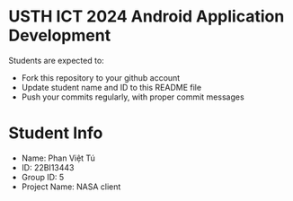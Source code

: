 USTH ICT 2024 Android Application Development
=====================================================

Students are expected to:

* Fork this repository to your github account
* Update student name and ID to this README file
* Push your commits regularly, with proper commit messages

Student Info
=======================

* Name: Phan Việt Tú
* ID: 22BI13443
* Group ID: 5
* Project Name: NASA client
